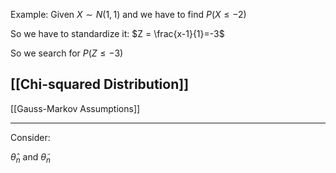 Example: Given $X \sim N(1,1)$ and we have to find $P(X \leq -2)$

So we have to standardize it: $Z = \frac{x-1}{1}=-3$

So we search for $P(Z \leq -3)$

## [[Chi-squared Distribution]]



[[Gauss-Markov Assumptions]]




---

Consider:

$\hat \theta_{n}$ and $\widetilde \theta_{n}$

